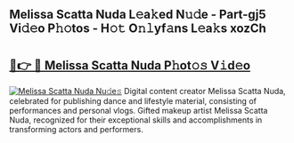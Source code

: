 ## Melissa Scatta Nuda L𝚎a𝚔ed N𝚞𝚍e - Part-gj5 Vi𝚍𝚎o P𝚑𝚘tos - H𝚘𝚝 O𝚗𝚕yf𝚊ns L𝚎a𝚔s xozCh

# <h2><a href="http://kf90f5.oniu.top/?m=Melissa+Scatta+Nuda">🔗👉 🔴 Melissa Scatta Nuda P𝚑ot𝚘𝚜 V𝚒d𝚎o</a></h2>

[![Melissa Scatta Nuda Nu𝚍e𝚜](https://i.imgur.com/0qMVB7G.gif)](http://kf90f5.oniu.top/?m=Melissa+Scatta+Nuda)
Digital content creator Melissa Scatta Nuda, celebrated for publishing dance and lifestyle material, consisting of performances and personal vlogs. Gifted makeup artist Melissa Scatta Nuda, recognized for their exceptional skills and accomplishments in transforming actors and performers.  
